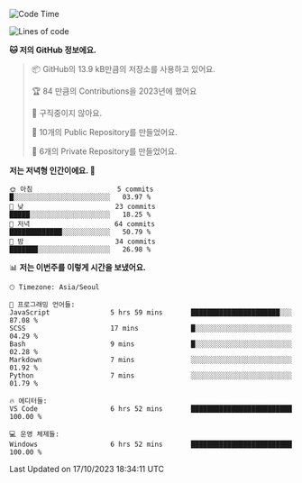   <!--START_SECTION:waka-->
![Code Time](http://img.shields.io/badge/Code%20Time-230%20hrs%2043%20mins-blue)

![Lines of code](https://img.shields.io/badge/%EC%A0%80%EB%8A%94%20%EC%97%AC%ED%83%9C%EA%B9%8C%EC%A7%80%20-172.9%20thousand%20%EC%A4%84%EC%9D%98%20%EC%BD%94%EB%93%9C%EB%A5%BC%20%EC%9E%91%EC%84%B1%ED%96%88%EC%96%B4%EC%9A%94.-blue)

**🐱 저의 GitHub 정보에요.** 

> 📦 GitHub의 13.9 kB만큼의 저장소를 사용하고 있어요. 
 > 
> 🏆 84 만큼의 Contributions을 2023년에 했어요
 > 
> 🚫 구직중이지 않아요.
 > 
> 📜 10개의 Public Repository를 만들었어요. 
 > 
> 🔑 6개의 Private Repository를 만들었어요. 
 > 
**저는 저녁형 인간이에요. 🦉** 

```text
🌞 아침                     5 commits           █░░░░░░░░░░░░░░░░░░░░░░░░   03.97 % 
🌆 낮　                     23 commits          █████░░░░░░░░░░░░░░░░░░░░   18.25 % 
🌃 저녁                     64 commits          █████████████░░░░░░░░░░░░   50.79 % 
🌙 밤　                     34 commits          ███████░░░░░░░░░░░░░░░░░░   26.98 % 
```


📊 **저는 이번주를 이렇게 시간을 보냈어요.** 

```text
🕑︎ Timezone: Asia/Seoul

💬 프로그래밍 언어들: 
JavaScript               5 hrs 59 mins       ██████████████████████░░░   87.08 % 
SCSS                     17 mins             █░░░░░░░░░░░░░░░░░░░░░░░░   04.29 % 
Bash                     9 mins              █░░░░░░░░░░░░░░░░░░░░░░░░   02.28 % 
Markdown                 7 mins              ░░░░░░░░░░░░░░░░░░░░░░░░░   01.92 % 
Python                   7 mins              ░░░░░░░░░░░░░░░░░░░░░░░░░   01.79 % 

🔥 에디터들: 
VS Code                  6 hrs 52 mins       █████████████████████████   100.00 % 

💻 운영 체제들: 
Windows                  6 hrs 52 mins       █████████████████████████   100.00 % 
```


 Last Updated on 17/10/2023 18:34:11 UTC
<!--END_SECTION:waka-->
